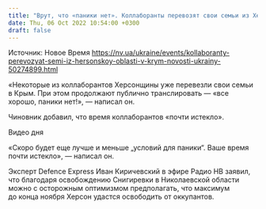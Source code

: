 ```yaml
---
title: "Врут, что «паники нет». Коллаборанты перевозят свои семьи из Херсонской области в Крым — замглавы облсовета"
date: Thu, 06 Oct 2022 10:54:00 +0300
draft: false
---
```

Источник: Новое Время https://nv.ua/ukraine/events/kollaboranty-perevozyat-semi-iz-hersonskoy-oblasti-v-krym-novosti-ukrainy-50274899.html


«Некоторые из коллаборантов Херсонщины уже перевезли свои семьи в Крым. При этом продолжают публично транслировать — «все хорошо, паники нет!», — написал он.

Чиновник добавил, что время коллаборантов «почти истекло».

 Видео дня   

«Скоро будет еще лучше и меньше „условий для паники“. Ваше время почти истекло», — написал он.

Эксперт Defence Express Иван Киричевский в эфире Радио НВ заявил, что благодаря освобождению Снигиревки в Николаевской области можно с осторожным оптимизмом предполагать, что максимум до конца ноября Херсон удастся освободить от оккупантов.
